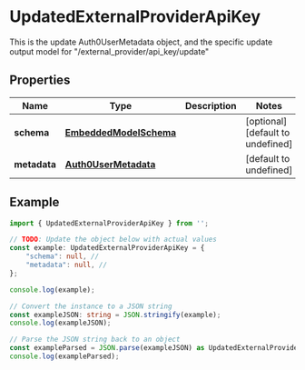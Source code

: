 
# UpdatedExternalProviderApiKey

This is the update Auth0UserMetadata object, and the specific update output model for \"/external_provider/api_key/update\"

## Properties

Name | Type | Description | Notes
------------ | ------------- | ------------- | -------------
**schema** | [**EmbeddedModelSchema**](EmbeddedModelSchema) |  | [optional] [default to undefined]
**metadata** | [**Auth0UserMetadata**](Auth0UserMetadata) |  | [default to undefined]

## Example

```typescript
import { UpdatedExternalProviderApiKey } from '';

// TODO: Update the object below with actual values
const example: UpdatedExternalProviderApiKey = {
    "schema": null, // 
    "metadata": null, // 
};

console.log(example);

// Convert the instance to a JSON string
const exampleJSON: string = JSON.stringify(example);
console.log(exampleJSON);

// Parse the JSON string back to an object
const exampleParsed = JSON.parse(exampleJSON) as UpdatedExternalProviderApiKey;
console.log(exampleParsed);
```




